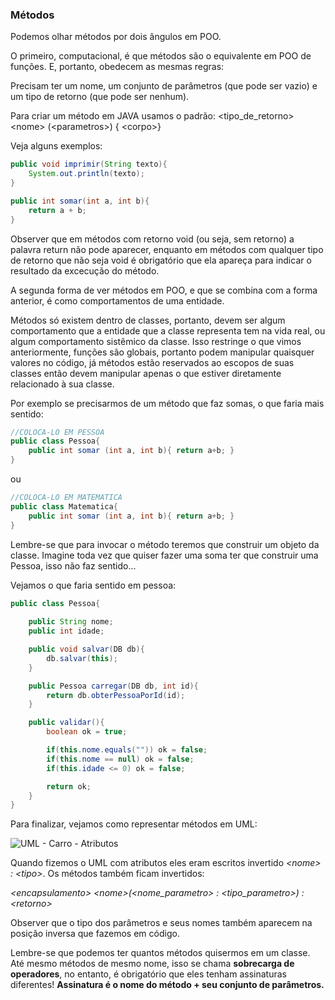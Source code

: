 ### Métodos

Podemos olhar métodos por dois ângulos em POO.

O primeiro, computacional, é que métodos são o equivalente em POO de funções. E, portanto, obedecem as mesmas regras:

Precisam ter um nome, um conjunto de parâmetros (que pode ser vazio) e um tipo de retorno (que pode ser nenhum).

Para criar um método em JAVA usamos o padrão: <tipo_de_retorno> \<nome> (\<parametros>) { \<corpo>}

Veja alguns exemplos:
```java
public void imprimir(String texto){
    System.out.println(texto);
}

public int somar(int a, int b){
    return a + b;
} 
```

Observer que em métodos com retorno void (ou seja, sem retorno) a palavra return não pode aparecer, enquanto em métodos com qualquer tipo de retorno que não seja void é obrigatório que ela apareça para indicar o resultado da excecução do método.

A segunda forma de ver métodos em POO, e que se combina com a forma anterior, é como comportamentos de uma entidade.

Métodos só existem dentro de classes, portanto, devem ser algum comportamento que a entidade que a classe representa tem na vida real, ou algum comportamento sistêmico da classe. Isso restringe o que vimos anteriormente, funções são globais, portanto podem manipular quaisquer valores no código, já métodos estão reservados ao escopos de suas classes então devem manipular apenas o que estiver diretamente relacionado à sua classe.

Por exemplo se precisarmos de um método que faz somas, o que faria mais sentido:

```java
//COLOCA-LO EM PESSOA
public class Pessoa{
    public int somar (int a, int b){ return a+b; }
}
``` 

ou

```java
//COLOCA-LO EM MATEMATICA
public class Matematica{
    public int somar (int a, int b){ return a+b; }
}
``` 
Lembre-se que para invocar o método teremos que construir um objeto da classe. 
Imagine toda vez que quiser fazer uma soma ter que construir uma Pessoa, isso não faz sentido...

Vejamos o que faria sentido em pessoa:
```java
public class Pessoa{
    
    public String nome;
    public int idade;

    public void salvar(DB db){
        db.salvar(this);
    }

    public Pessoa carregar(DB db, int id){
        return db.obterPessoaPorId(id);
    }

    public validar(){
        boolean ok = true;

        if(this.nome.equals("")) ok = false;
        if(this.nome == null) ok = false;
        if(this.idade <= 0) ok = false;

        return ok;
    }
}
```

Para finalizar, vejamos como representar métodos em UML:

![UML - Carro - Atributos](https://github.com/profgabrielmilitello/POO/blob/master/imagens/cap4-uml-matematica.png "UML matemática + métodos")

Quando fizemos o UML com atributos eles eram escritos invertido *\<nome> : \<tipo>*. Os métodos também ficam invertidos:

*\<encapsulamento> \<nome>(\<nome_parametro> : \<tipo_parametro>) : \<retorno>*

Observer que o tipo dos parâmetros e seus nomes também aparecem na posição inversa que fazemos em código.

Lembre-se que podemos ter quantos métodos quisermos em um classe.
Até mesmo métodos de mesmo nome, isso se chama **sobrecarga de operadores**, no entanto, é obrigatório que eles tenham assinaturas diferentes!
**Assinatura é o nome do método + seu conjunto de parâmetros.**
